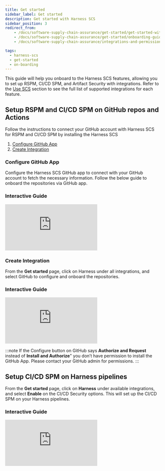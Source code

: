 ```yaml
---
title: Get started
sidebar_label: Get started
description: Get started with Harness SCS
sidebar_position: 3
redirect_from:
    - /docs/software-supply-chain-assurance/get-started/get-started-with-rspm
    - /docs/software-supply-chain-assurance/get-started/onboarding-guide
    - /docs/software-supply-chain-assurance/integrations-and-permissions

tags:
  - harness-scs 
  - get-started
  - on-boarding  
---
```


This guide will help you onboard to the Harness SCS features, allowing you to set up RSPM, CI/CD SPM, and Artifact Security with integrations. Refer to the [Use SCS](/docs/software-supply-chain-assurance/ssca-supported#use-scs) section to see the full list of supported integrations for each feature.




## Setup RSPM and CI/CD SPM on GitHub repos and Actions

Follow the instructions to connect your GitHub account with Harness SCS for RSPM and CI/CD SPM by installing the Harness SCS 

1. [Configure GitHub App](/docs/software-supply-chain-assurance/get-started/#configuring-the-github-app-harness-scs)
2. [Create Integration](/docs/software-supply-chain-assurance/get-started/#create-integration)


### Configure GitHub App

Configure the Harness SCS GitHub app to connect with your GitHub account to fetch the necessary information. Follow the below guide to onboard the repositories via GitHub app.

### Interactive Guide 

<iframe
  src="https://app.tango.us/app/embed/b7be97fc-f9ea-4759-93e5-b196564eba61?skipCover=false&defaultListView=false&skipBranding=false&makeViewOnly=false&hideAuthorAndDetails=false"
  title="Get started via GitHub App"
  style={{ aspectRatio: '16 / 9', width: '100%', minHeight: 640 }}
  loading="lazy"
  referrerPolicy="strict-origin-when-cross-origin"
  frameBorder="0"
  allow="clipboard-write; autoplay; fullscreen; picture-in-picture"
  sandbox="allow-scripts allow-top-navigation-by-user-activation allow-popups allow-same-origin"
  allowFullScreen
></iframe>


### Create Integration

From the **Get started** page, click on Harness under all integrations, and select GitHub to configure and onboard the repositories.

### Interactive Guide 

<iframe
  src="https://app.tango.us/app/embed/81a2a194-0ef8-4c48-ac4e-ad6fd038d225?skipCover=false&defaultListView=false&skipBranding=false&makeViewOnly=false&hideAuthorAndDetails=false"
  title="Create Integration"
  style={{ aspectRatio: '16 / 9', width: '100%', minHeight: 640 }}
  loading="lazy"
  referrerPolicy="strict-origin-when-cross-origin"
  frameBorder="0"
  allow="clipboard-write; autoplay; fullscreen; picture-in-picture"
  sandbox="allow-scripts allow-top-navigation-by-user-activation allow-popups allow-same-origin"
  allowFullScreen
></iframe>


:::note
If the Configure button on GitHub says **Authorize and Request** instead of **Install and Authorize**" you don’t have permission to install the GitHub App. Please contact your GitHub admin for permissions.
:::




## Setup CI/CD SPM on Harness pipelines

From the **Get started** page, click on **Harness** under available integrations, and select **Enable** on the CI/CD Security options. This will set up the CI/CD SPM on your Harness pipelines.




### Interactive Guide 

<iframe
  src="https://app.tango.us/app/embed/9339169c-e29f-42c7-b450-6372c93c71e1?skipCover=false&defaultListView=false&skipBranding=false&makeViewOnly=false&hideAuthorAndDetails=false"
  title="Create Integration"
  style={{ aspectRatio: '16 / 9', width: '100%', minHeight: 640 }}
  loading="lazy"
  referrerPolicy="strict-origin-when-cross-origin"
  frameBorder="0"
  allow="clipboard-write; autoplay; fullscreen; picture-in-picture"
  sandbox="allow-scripts allow-top-navigation-by-user-activation allow-popups allow-same-origin"
  allowFullScreen
></iframe>
